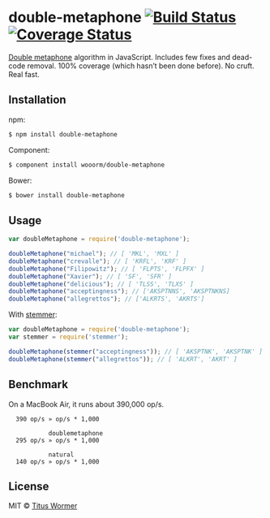 # double-metaphone [![Build Status](https://img.shields.io/travis/wooorm/double-metaphone.svg?style=flat)](https://travis-ci.org/wooorm/double-metaphone) [![Coverage Status](https://img.shields.io/coveralls/wooorm/double-metaphone.svg?style=flat)](https://coveralls.io/r/wooorm/double-metaphone?branch=master)

[Double metaphone](http://en.wikipedia.org/wiki/metaphone) algorithm in JavaScript. Includes few fixes and dead-code removal. 100% coverage (which hasn’t been done before). No cruft. Real fast.

## Installation

npm:
```sh
$ npm install double-metaphone
```

Component:
```sh
$ component install wooorm/double-metaphone
```

Bower:
```sh
$ bower install double-metaphone
```

## Usage

```js
var doubleMetaphone = require('double-metaphone');

doubleMetaphone("michael"); // [ 'MKL', 'MXL' ]
doubleMetaphone("crevalle"); // [ 'KRFL', 'KRF' ]
doubleMetaphone("Filipowitz"); // [ 'FLPTS', 'FLPFX' ]
doubleMetaphone("Xavier"); // [ 'SF', 'SFR' ]
doubleMetaphone("delicious"); // [ 'TLSS', 'TLXS' ]
doubleMetaphone("acceptingness"); // ['AKSPTNNS', 'AKSPTNKNS]
doubleMetaphone("allegrettos"); // ['ALKRTS', 'AKRTS']
```

With [stemmer](https://github.com/wooorm/stemmer):
```js
var doubleMetaphone = require('double-metaphone');
var stemmer = require('stemmer');

doubleMetaphone(stemmer("acceptingness")); // [ 'AKSPTNK', 'AKSPTNK' ]
doubleMetaphone(stemmer("allegrettos")); // [ 'ALKRT', 'AKRT' ]
```

## Benchmark
On a MacBook Air, it runs about 390,000 op/s.

```
  390 op/s » op/s * 1,000

           doublemetaphone
  295 op/s » op/s * 1,000

           natural
  140 op/s » op/s * 1,000
```

## License

MIT © [Titus Wormer](http://wooorm.com)
